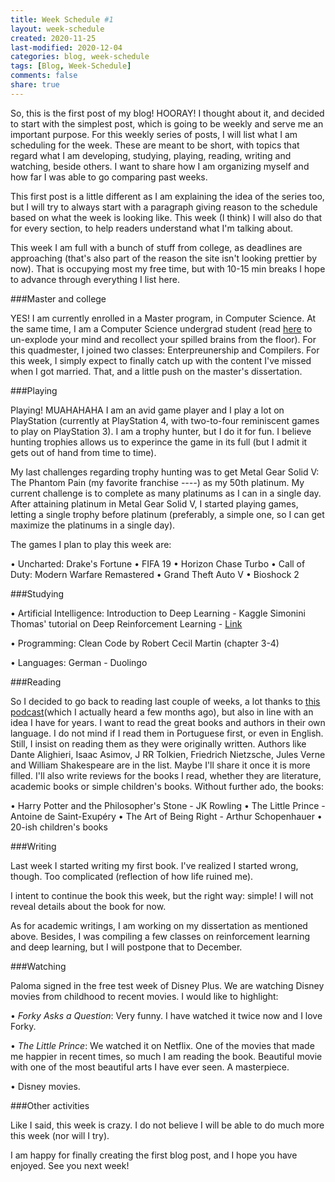 ```yaml
---
title: Week Schedule #1
layout: week-schedule
created: 2020-11-25
last-modified: 2020-12-04
categories: blog, week-schedule
tags: [Blog, Week-Schedule]
comments: false
share: true
---
```


So, this is the first post of my blog! HOORAY!
I thought about it, and decided to start with the simplest post, which is going to be weekly and serve me an important purpose.
For this weekly series of posts, I will list what I am scheduling for the week. These are meant to be short, with topics that regard what I am developing, studying, playing, reading, writing and watching, beside others. I want to share how I am organizing myself and how far I was able to go comparing past weeks.

This first post is a little different as I am explaining the idea of the series too, but I will try to always start with a paragraph giving reason to the schedule based on what the week is looking like. This week (I think) I will also do that for every section, to help readers understand what I'm talking about.

This week I am full with a bunch of stuff from college, as deadlines are approaching (that's also part of the reason the site isn't looking prettier by now). That is occupying most my free time, but with 10-15 min breaks I hope to advance through everything I list here.

###Master and college

YES! I am currently enrolled in a Master program, in Computer Science. At the same time, I am a Computer Science undergrad student (read [here](https://hwerneck.github.io/about) to un-explode your mind and recollect your spilled brains from the floor).
For this quadmester, I joined two classes: Enterpreunership and Compilers.
For this week, I simply expect to finally catch up with the content I've missed when I got married.
That, and a little push on the master's dissertation.

###Playing

Playing! MUAHAHAHA
I am an avid game player and I play a lot on PlayStation (currently at PlayStation 4, with two-to-four reminiscent games to play on PlayStation 3). I am a trophy hunter, but I do it for fun. I believe hunting trophies allows us to experince the game in its full (but I admit it gets out of hand from time to time).

My last challenges regarding trophy hunting was to get Metal Gear Solid V: The Phantom Pain (my favorite franchise *----*) as my 50th platinum. My current challenge is to complete as many platinums as I can in a single day. After attaining platinum in Metal Gear Solid V, I started playing games, letting a single trophy before platinum (preferably, a simple one, so I can get maximize the platinums in a single day).

The games I plan to play this week are:

• Uncharted: Drake's Fortune
• FIFA 19
• Horizon Chase Turbo
• Call of Duty: Modern Warfare Remastered
• Grand Theft Auto V
• Bioshock 2

###Studying

• Artificial Intelligence:
    Introduction to Deep Learning - Kaggle
    Simonini Thomas' tutorial on Deep Reinforcement Learning - [Link](https://www.freecodecamp.org/news/an-introduction-to-reinforcement-learning-4339519de419/)

• Programming:
    Clean Code by Robert Cecil Martin (chapter 3-4)

• Languages:
    German - Duolingo

###Reading

So I decided to go back to reading last couple of weeks, a lot thanks to [this podcast](https://podcasts.apple.com/us/podcast/15-interview-juvoni-beckford-edge-tomorrow-streaks/id1329414452?i=1000413129788)(which I actually heard a few months ago), but also in line with an idea I have for years.
I want to read the great books and authors in their own language. I do not mind if I read them in Portuguese first, or even in English. Still, I insist on reading them as they were originally written. Authors like Dante Alighieri, Isaac Asimov, J RR Tolkien, Friedrich Nietzsche, Jules Verne and William Shakespeare are in the list. Maybe I'll share it once it is more filled.
I'll also write reviews for the books I read, whether they are literature, academic books or simple children's books. Without further ado, the books:

• Harry Potter and the Philosopher's Stone - JK Rowling
• The Little Prince - Antoine de Saint-Exupéry
• The Art of Being Right - Arthur Schopenhauer
• 20-ish children's books

###Writing

Last week I started writing my first book.
I've realized I started wrong, though. Too complicated (reflection of how life ruined me).

I intent to continue the book this week, but the right way: simple!
I will not reveal details about the book for now.

As for academic writings, I am working on my dissertation as mentioned above. Besides, I was compiling a few classes on reinforcement learning and deep learning, but I will postpone that to December.

###Watching

Paloma signed in the free test week of Disney Plus. We are watching Disney movies from childhood to recent movies.
I would like to highlight:

• *Forky Asks a Question*:
    Very funny. I have watched it twice now and I love Forky.

• *The Little Prince*:
    We watched it on Netflix. One of the movies that made me happier in recent times, so much I am reading the book.
    Beautiful movie with one of the most beautiful arts I have ever seen. A masterpiece.

• Disney movies.

###Other activities

Like I said, this week is crazy. I do not believe I will be able to do much more this week (nor will I try).

I am happy for finally creating the first blog post, and I hope you have enjoyed.
See you next week!
